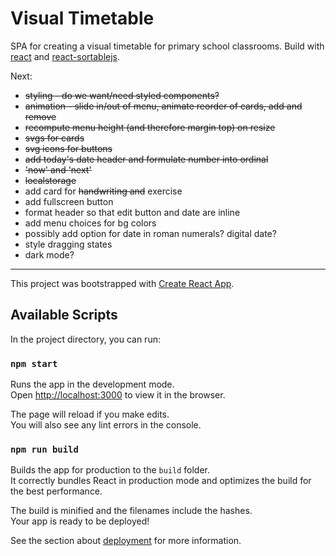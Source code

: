 # Visual Timetable

SPA for creating a visual timetable for primary school classrooms.
Build with [react](reactjs.org) and [react-sortablejs](https://github.com/SortableJS/react-sortablejs).

Next:

- ~~styling - do we want/need styled components?~~
- ~~animation - slide in/out of menu, animate reorder of cards, add and remove~~
- ~~recompute menu height (and therefore margin top) on resize~~
- ~~svgs for cards~~
- ~~svg icons for buttons~~
- ~~add today's date header and formulate number into ordinal~~
- ~~'now' and 'next'~~
- ~~localstorage~~
- add card for ~~handwriting and~~ exercise
- add fullscreen button
- format header so that edit button and date are inline
- add menu choices for bg colors
- possibly add option for date in roman numerals? digital date?
- style dragging states
- dark mode?

---

This project was bootstrapped with [Create React App](https://github.com/facebook/create-react-app).

## Available Scripts

In the project directory, you can run:

### `npm start`

Runs the app in the development mode.<br />
Open [http://localhost:3000](http://localhost:3000) to view it in the browser.

The page will reload if you make edits.<br />
You will also see any lint errors in the console.

### `npm run build`

Builds the app for production to the `build` folder.<br />
It correctly bundles React in production mode and optimizes the build for the best performance.

The build is minified and the filenames include the hashes.<br />
Your app is ready to be deployed!

See the section about [deployment](https://facebook.github.io/create-react-app/docs/deployment) for more information.
